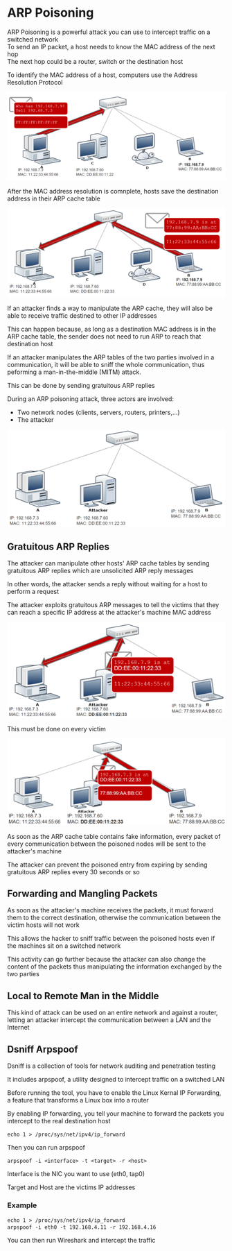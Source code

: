 # ARP Poisoning

ARP Poisoning is a powerful attack you can use to intercept traffic on a switched network\
To send an IP packet, a host needs to know the MAC address of the next hop\
The next hop could be a router, switch or the destination host

To identify the MAC address of a host, computers use the Address Resolution Protocol

![](<../../../../.gitbook/assets/image (33) (1) (1) (1) (1).png>)

After the MAC address resolution is comnplete, hosts save the destination address in their ARP cache table

![](<../../../../.gitbook/assets/image (23) (1).png>)

If an attacker finds a way to manipulate the ARP cache, they will also be able to receive traffic destined to other IP addresses

This can happen because, as long as a destination MAC address is in the ARP cache table, the sender does not need to run ARP to reach that destination host

If an attacker manipulates the ARP tables of the two parties involved in a communication, it will be able to sniff the whole communication, thus peforming  a man-in-the-middle (MITM) attack.

This can be done by sending gratuitous ARP replies

During an ARP poisoning attack, three actors are involved:

* Two network nodes (clients, servers, routers, printers,...)
* The attacker

![](<../../../../.gitbook/assets/image (34) (1) (1) (1) (1).png>)

## Gratuitous ARP Replies

The attacker can manipulate other hosts' ARP cache tables by sending gratuitous ARP replies which are unsolicited ARP reply messages

In other words, the attacker sends a reply without waiting for a host to perform a request

The attacker exploits gratuitous ARP messages to tell the victims that they can reach a specific IP address at the attacker's machine MAC address

![](<../../../../.gitbook/assets/image (11) (1) (1) (1) (1).png>)

This must be done on every victim

![](<../../../../.gitbook/assets/image (22) (1) (1) (1).png>)

As soon as the ARP cache table contains fake information, every packet of every communication between the poisoned nodes will be sent to the attacker's machine

The attacker can prevent the poisoned entry from expiring by sending gratuitous ARP replies every 30 seconds or so

## Forwarding and Mangling Packets

As soon as the attacker's machine receives the packets, it must forward them to the correct destination, otherwise the communication between the victim hosts will not work

This allows the hacker to sniff traffic between the poisoned hosts even if the machines sit on a switched network

This activity can go further because the attacker can also change the content of the packets thus manipulating the information exchanged by the two parties

## Local to Remote Man in the Middle

This kind of attack can be used on an entire network and against a router, letting an attacker intercept the communication between a LAN and the Internet

## Dsniff Arpspoof

Dsniff is a collection of tools for network auditing and penetration testing

It includes arpspoof, a utility designed to intercept traffic on a switched LAN

Before running the tool, you have to enable the Linux Kernal IP Forwarding, a feature that transforms a Linux box into a router

By enabling IP forwarding, you tell your machine to forward the packets you intercept to the real destination host

```
echo 1 > /proc/sys/net/ipv4/ip_forward
```

Then you can run arpspoof

```
arpspoof -i <interface> -t <target> -r <host>
```

Interface is the NIC you want to use (eth0, tap0)

Target and Host are the victims IP addresses

### Example

```
echo 1 > /proc/sys/net/ipv4/ip_forward
arpspoof -i eth0 -t 192.168.4.11 -r 192.168.4.16
```

You can then run Wireshark and intercept the traffic
